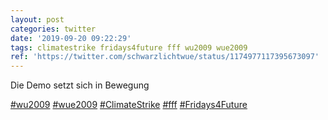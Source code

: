 ```yaml
---
layout: post
categories: twitter
date: '2019-09-20 09:22:29'
tags: climatestrike fridays4future fff wu2009 wue2009
ref: 'https://twitter.com/schwarzlichtwue/status/1174977117395673097'
---
```

Die Demo setzt sich in Bewegung

[#wu2009](/t/wu2009) [#wue2009](/t/wue2009) [#ClimateStrike](/t/climatestrike) [#fff](/t/fff) [#Fridays4Future](/t/fridays4future)